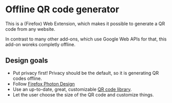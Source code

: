 # Offline QR code generator

This is a (Firefox) Web Extension, which makes it possible to generate a QR code from any website.

In contrast to many other add-ons, which use Google Web APIs for that, this add-on woreks completly offline.

## Design goals
* Put privacy first! Privacy should be the default, so it is generating QR codes offline.
* Follow [Firefox Photon Design](https://design.firefox.com/photon/welcome.html)
* Use an up-to-date, great, customizable [QR code library](https://larsjung.de/kjua/).
* Let the user choose the size of the QR code and customize things.

